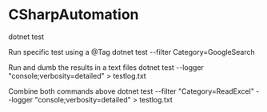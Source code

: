 # CSharpAutomation



dotnet test

Run specific test using a @Tag
dotnet test --filter Category=GoogleSearch


Run and dumb the results in a text files
dotnet test --logger "console;verbosity=detailed" > testlog.txt

Combine both commands above
dotnet test --filter "Category=ReadExcel" --logger "console;verbosity=detailed" > testlog.txt